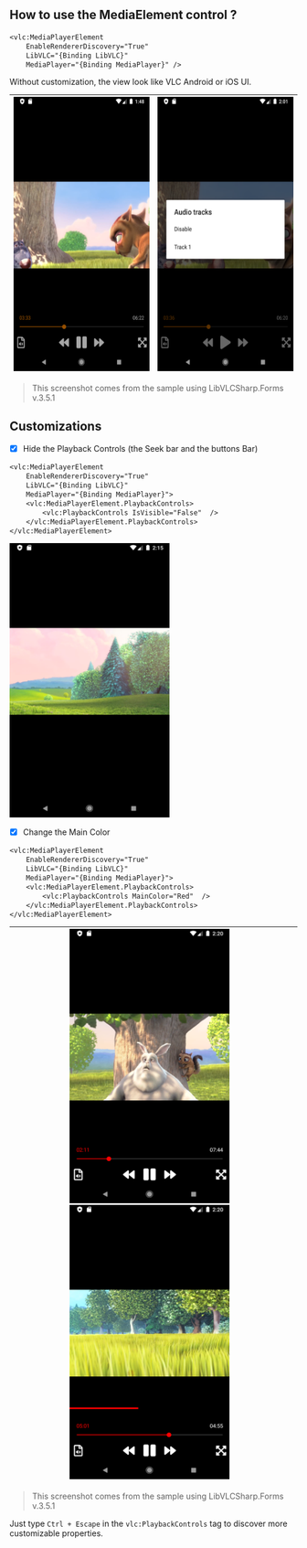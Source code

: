 ## How to use the MediaElement control ?

```xaml
<vlc:MediaPlayerElement
    EnableRendererDiscovery="True"
    LibVLC="{Binding LibVLC}"
    MediaPlayer="{Binding MediaPlayer}" />
```

Without customization, the view look like VLC Android or iOS UI.

| <img src="screenshots/Screen001.png" width="280" height="480" /> | <img src="screenshots/Screen002.png" width="280" height="480" /> |
| ------------------------------------------------------------ | ------------------------------------------------------------ |

> This screenshot comes from the sample using LibVLCSharp.Forms v.3.5.1



## Customizations

- [x] Hide the Playback Controls (the Seek bar and the buttons Bar)

```xaml
<vlc:MediaPlayerElement
    EnableRendererDiscovery="True"
    LibVLC="{Binding LibVLC}"
    MediaPlayer="{Binding MediaPlayer}">
    <vlc:MediaPlayerElement.PlaybackControls>
        <vlc:PlaybackControls IsVisible="False"  />
    </vlc:MediaPlayerElement.PlaybackControls>
</vlc:MediaPlayerElement>
```

<img src="screenshots/Screen003.png" width="280" height="480" />



- [x] Change the Main Color

```xaml
<vlc:MediaPlayerElement
    EnableRendererDiscovery="True"
    LibVLC="{Binding LibVLC}"
    MediaPlayer="{Binding MediaPlayer}">
    <vlc:MediaPlayerElement.PlaybackControls>
        <vlc:PlaybackControls MainColor="Red"  />
    </vlc:MediaPlayerElement.PlaybackControls>
</vlc:MediaPlayerElement>
```

| <img src="screenshots/Screen004.png" width="280" height="480" /><img src="screenshots/Screen005.png" width="280" height="480" /> |      |
| ------------------------------------------------------------ | ---- |

> This screenshot comes from the sample using LibVLCSharp.Forms v.3.5.1

Just type `Ctrl + Escape` in the `vlc:PlaybackControls` tag to discover more customizable properties.

